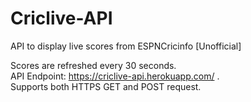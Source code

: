 # Criclive-API
API to display live scores from ESPNCricinfo [Unofficial]

Scores are refreshed every 30 seconds.  
API Endpoint: https://criclive-api.herokuapp.com/ .  
Supports both HTTPS GET and POST request.  
